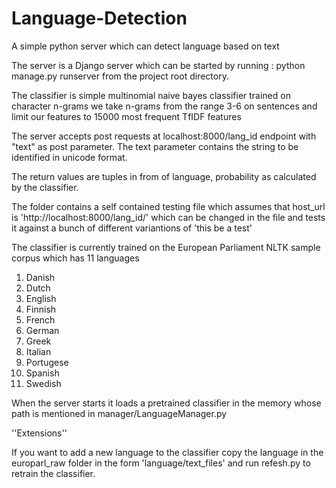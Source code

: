 # Language-Detection
A simple python server which can detect language based on text

The server is a Django server which can be started by running : 
python manage.py runserver
from the project root directory. 

The classifier is simple multinomial naive bayes classifier trained on character n-grams we take n-grams from the range 3-6 on sentences and limit our features to 15000 most frequent TfIDF features

The server accepts post requests at localhost:8000/lang_id endpoint with "text" as post parameter. The text parameter contains the string to be identified in unicode format. 

The return values are tuples in from of language, probability as calculated by the classifier. 

The folder contains a self contained testing file which assumes that host_url is 'http://localhost:8000/lang_id/'
which can be changed in the file and tests it against a bunch of different variantions of 'this be a test'

The classifier is currently trained on the European Parliament NLTK sample corpus which has 11 languages

1) Danish
2) Dutch
3) English
4) Finnish
5) French
6) German
7) Greek
8) Italian
9) Portugese
10) Spanish
11) Swedish


When the server starts it loads a pretrained classifier in the memory whose path is mentioned in manager/LanguageManager.py

''Extensions''

If you want to add a new language to the classifier copy the language in the  europarl_raw folder in the form 'language/text_files' and run refesh.py to retrain the classifier. 
